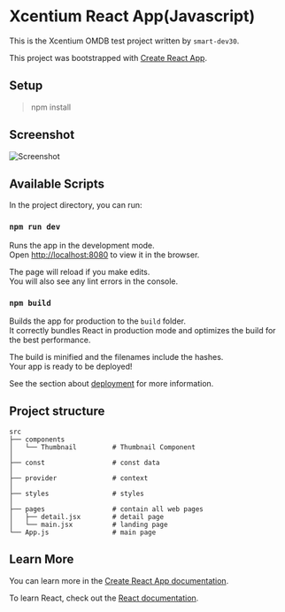 # Xcentium React App(Javascript)

This is the Xcentium OMDB test project written by `smart-dev30`.

This project was bootstrapped with [Create React App](https://github.com/facebook/create-react-app).

## Setup
  > npm install

## Screenshot
![Screenshot](screen.gif)

## Available Scripts

In the project directory, you can run:

### `npm run dev`

Runs the app in the development mode.\
Open [http://localhost:8080](http://localhost:8080) to view it in the browser.

The page will reload if you make edits.\
You will also see any lint errors in the console.

### `npm build`

Builds the app for production to the `build` folder.\
It correctly bundles React in production mode and optimizes the build for the best performance.

The build is minified and the filenames include the hashes.\
Your app is ready to be deployed!

See the section about [deployment](https://facebook.github.io/create-react-app/docs/deployment) for more information.

## Project structure

```
src
├── components
│   └── Thumbnail         # Thumbnail Component
│
├── const                 # const data
│
├── provider              # context
│
├── styles                # styles
│
├── pages                 # contain all web pages
│   ├── detail.jsx        # detail page
│   └── main.jsx          # landing page
└── App.js                # main page
```
## Learn More

You can learn more in the [Create React App documentation](https://facebook.github.io/create-react-app/docs/getting-started).

To learn React, check out the [React documentation](https://reactjs.org/).
